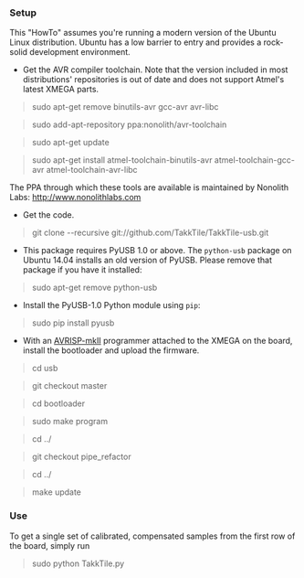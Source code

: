 ### Setup

This "HowTo" assumes you're running a modern version of the Ubuntu Linux distribution. Ubuntu has a low barrier to entry and provides a rock-solid development environment.

* Get the AVR compiler toolchain. Note that the version included in most distributions' repositories is out of date and does not support Atmel's latest XMEGA parts.

 > sudo apt-get remove binutils-avr gcc-avr avr-libc
 
 > sudo add-apt-repository ppa:nonolith/avr-toolchain

 > sudo apt-get update

 > sudo apt-get install atmel-toolchain-binutils-avr atmel-toolchain-gcc-avr atmel-toolchain-avr-libc
 
The PPA through which these tools are available is maintained by Nonolith Labs: http://www.nonolithlabs.com

* Get the code.

 > git clone --recursive git://github.com/TakkTile/TakkTile-usb.git

* This package requires PyUSB 1.0 or above. The `python-usb` package on Ubuntu 14.04 installs an old version of PyUSB. Please remove that package if you have it installed:

 > sudo apt-get remove python-usb

* Install the PyUSB-1.0 Python module using `pip`:

 > sudo pip install pyusb

* With an [AVRISP-mkII](http://www.digikey.com/product-search/en/programmers-development-systems/in-circuit-programmers-emulators-and-debuggers/2621880?k=avrisp) programmer attached to the XMEGA on the board, install the bootloader and upload the firmware.

 > cd usb

 > git checkout master

 > cd bootloader

 > sudo make program

 > cd ../

 > git checkout pipe_refactor

 > cd ../

 > make update


### Use

To get a single set of calibrated, compensated samples from the first row of the board, simply run

 > sudo python TakkTile.py
